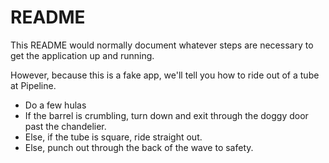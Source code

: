 # README

This README would normally document whatever steps are necessary to get the
application up and running.

However, because this is a fake app, we'll tell you how to ride out of a tube at Pipeline.

* Do a few hulas
* If the barrel is crumbling, turn down and exit through the doggy door past the chandelier.
* Else, if the tube is square, ride straight out.
* Else, punch out through the back of the wave to safety.
